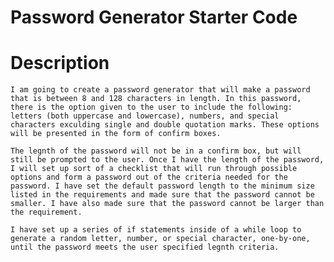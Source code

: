 # Password Generator Starter Code

# Description
    I am going to create a password generator that will make a password that is between 8 and 128 characters in length. In this password, there is the option given to the user to include the following: letters (both uppercase and lowercase), numbers, and special characters exculding single and double quotation marks. These options will be presented in the form of confirm boxes.

    The legnth of the password will not be in a confirm box, but will still be prompted to the user. Once I have the length of the password, I will set up sort of a checklist that will run through possible options and form a password out of the criteria needed for the password. I have set the default password length to the minimum size listed in the requirements and made sure that the password cannot be smaller. I have also made sure that the password cannot be larger than the requirement.

    I have set up a series of if statements inside of a while loop to generate a random letter, number, or special character, one-by-one, until the password meets the user specified legnth criteria.
